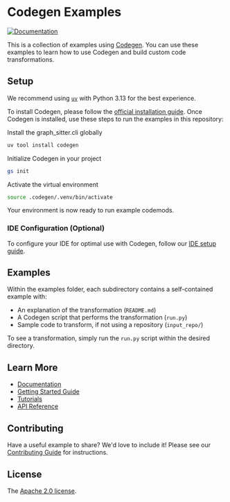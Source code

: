 # Codegen Examples

[![Documentation](https://img.shields.io/badge/docs-docs.codegen.com-blue)](https://docs.codegen.com)

This is a collection of examples using [Codegen](https://codegen.com). You can use these examples to learn how to use Codegen and build custom code transformations.

## Setup

We recommend using [`uv`](https://github.com/astral-sh/uv) with Python 3.13 for the best experience.

To install Codegen, please follow the [official installation guide](https://docs.codegen.com/introduction/installation). Once Codegen is installed, use these steps to run the examples in this repository:

Install the graph_sitter.cli globally

```bash
uv tool install codegen
```

Initialize Codegen in your project

```bash
gs init
```

Activate the virtual environment

```bash
source .codegen/.venv/bin/activate
```

Your environment is now ready to run example codemods.

### IDE Configuration (Optional)

To configure your IDE for optimal use with Codegen, follow our [IDE setup guide](https://docs.codegen.com/introduction/ide-usage#configuring-your-ide-interpreter).

## Examples

Within the examples folder, each subdirectory contains a self-contained example with:

- An explanation of the transformation (`README.md`)
- A Codegen script that performs the transformation (`run.py`)
- Sample code to transform, if not using a repository (`input_repo/`)

To see a transformation, simply run the `run.py` script within the desired directory.

## Learn More

- [Documentation](https://docs.codegen.com)
- [Getting Started Guide](https://docs.codegen.com/introduction/getting-started)
- [Tutorials](https://docs.codegen.com/tutorials/at-a-glance)
- [API Reference](https://docs.codegen.com/api-reference)

## Contributing

Have a useful example to share? We'd love to include it! Please see our [Contributing Guide](CONTRIBUTING.md) for instructions.

## License

The [Apache 2.0 license](LICENSE).

